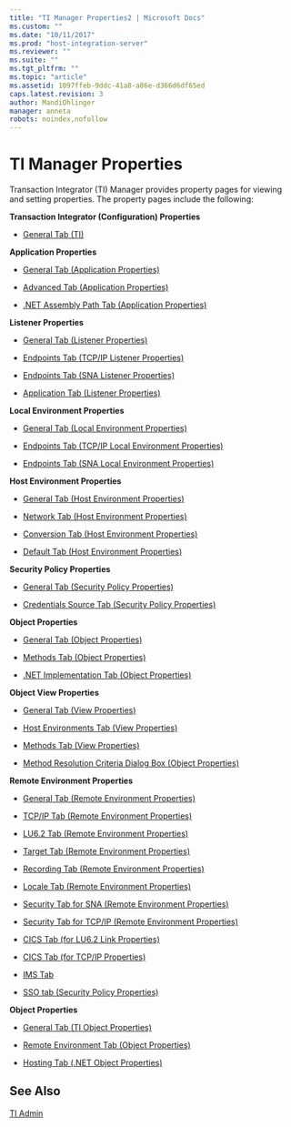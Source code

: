 ```yaml
---
title: "TI Manager Properties2 | Microsoft Docs"
ms.custom: ""
ms.date: "10/11/2017"
ms.prod: "host-integration-server"
ms.reviewer: ""
ms.suite: ""
ms.tgt_pltfrm: ""
ms.topic: "article"
ms.assetid: 1097ffeb-9ddc-41a8-a86e-d366d6df65ed
caps.latest.revision: 3
author: MandiOhlinger
manager: anneta
robots: noindex,nofollow
---
```

# TI Manager Properties
Transaction Integrator (TI) Manager provides property pages for viewing and setting properties. The property pages include the following:  
  
 **Transaction Integrator (Configuration) Properties**  
  
-   [General Tab (TI)](../core/general-tab-ti.md)  
  
 **Application Properties**  
  
-   [General Tab (Application Properties)](../core/general-tab-application-properties.md)  
  
-   [Advanced Tab (Application Properties)](../core/advanced-tab-application-properties.md)  
  
-   [.NET Assembly Path Tab (Application Properties)](../core/net-assembly-path-tab-application-properties.md)  
  
 **Listener Properties**  
  
-   [General Tab (Listener Properties)](../core/general-tab-listener-properties.md)  
  
-   [Endpoints Tab (TCP/IP Listener Properties)](../core/endpoints-tab-tcp-ip-listener-properties.md)  
  
-   [Endpoints Tab (SNA Listener Properties)](../core/endpoints-tab-sna-listener-properties.md)  
  
-   [Application Tab (Listener Properties)](../core/application-tab-listener-properties.md)  
  
 **Local Environment Properties**  
  
-   [General Tab (Local Environment Properties)](../core/general-tab-local-environment-properties.md)  
  
-   [Endpoints Tab (TCP/IP Local Environment Properties)](../core/endpoints-tab-tcp-ip-local-environment-properties.md)  
  
-   [Endpoints Tab (SNA Local Environment Properties)](../core/endpoints-tab-sna-local-environment-properties.md)  
  
 **Host Environment Properties**  
  
-   [General Tab (Host Environment Properties)](../core/general-tab-host-environment-properties.md)  
  
-   [Network Tab (Host Environment Properties)](../core/network-tab-host-environment-properties.md)  
  
-   [Conversion Tab (Host Environment Properties)](../core/conversion-tab-host-environment-properties.md)  
  
-   [Default Tab (Host Environment Properties)](../core/default-tab-host-environment-properties.md)  
  
 **Security Policy Properties**  
  
-   [General Tab (Security Policy Properties)](../core/general-tab-security-policy-properties.md)  
  
-   [Credentials Source Tab (Security Policy Properties)](../core/credentials-source-tab-security-policy-properties.md)  
  
 **Object Properties**  
  
-   [General Tab (Object Properties)](../core/general-tab-object-properties.md)  
  
-   [Methods Tab (Object Properties)](../core/methods-tab-object-properties.md)  
  
-   [.NET Implementation Tab (Object Properties)](../core/net-implementation-tab-object-properties.md)  
  
 **Object View Properties**  
  
-   [General Tab (View Properties)](../core/general-tab-view-properties.md)  
  
-   [Host Environments Tab (View Properties)](../core/host-environments-tab-view-properties.md)  
  
-   [Methods Tab (View Properties)](../core/methods-tab-view-properties.md)  
  
-   [Method Resolution Criteria Dialog Box (Object Properties)](../core/method-resolution-criteria-dialog-box-object-properties.md)  
  
 **Remote Environment Properties**  
  
-   [General Tab (Remote Environment Properties)](../core/general-tab-remote-environment-properties.md)  
  
-   [TCP/IP Tab (Remote Environment Properties)](../core/tcp-ip-tab-remote-environment-properties.md)  
  
-   [LU6.2 Tab (Remote Environment Properties)](../core/lu6-2-tab-remote-environment-properties.md)  
  
-   [Target Tab (Remote Environment Properties)](../core/target-tab-remote-environment-properties.md)  
  
-   [Recording Tab (Remote Environment Properties)](../core/recording-tab-remote-environment-properties.md)  
  
-   [Locale Tab (Remote Environment Properties)](../core/locale-tab-remote-environment-properties.md)  
  
-   [Security Tab for SNA (Remote Environment Properties)](../core/security-tab-for-sna-remote-environment-properties.md)  
  
-   [Security Tab for TCP/IP (Remote Environment Properties)](../core/security-tab-for-tcp-ip-remote-environment-properties.md)  
  
-   [CICS Tab (for LU6.2 Link Properties)](../core/cics-tab-for-lu6-2-link-properties.md)  
  
-   [CICS Tab (for TCP/IP Properties)](../core/cics-tab-for-tcp-ip-properties.md)  
  
-   [IMS Tab](../core/ims-tab.md)  
  
-   [SSO tab (Security Policy Properties)](../core/sso-tab-security-policy-properties.md)  
  
 **Object Properties**  
  
-   [General Tab (TI Object Properties)](../core/general-tab-ti-object-properties.md)  
  
-   [Remote Environment Tab (Object Properties)](../core/remote-environment-tab-object-properties.md)  
  
-   [Hosting Tab (.NET Object Properties)](../core/hosting-tab-net-object-properties.md)  
  
## See Also  
 [TI Admin](../core/ti-admin.md)